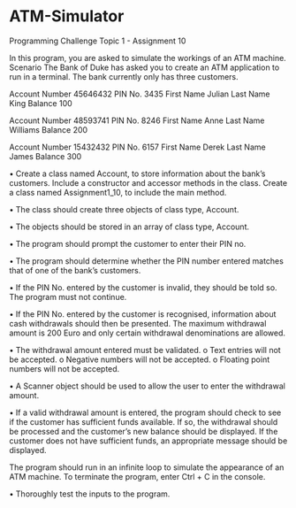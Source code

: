 # ATM-Simulator
Programming Challenge Topic 1 - Assignment 10

In this program, you are asked to simulate the workings of an ATM machine.
Scenario
The Bank of Duke has asked you to create an ATM application to run in a terminal.
The bank currently only has three customers.

Account Number 45646432
PIN No. 3435
First Name Julian
Last Name King
Balance 100

Account Number 48593741
PIN No. 8246
First Name Anne
Last Name Williams
Balance 200

Account Number 15432432
PIN No. 6157
First Name Derek
Last Name James
Balance 300

• Create a class named Account, to store information about the bank’s customers. Include a constructor and accessor methods in the class.
Create a class named Assignment1_10, to include the main method.

• The class should create three objects of class type, Account.

• The objects should be stored in an array of class type, Account.

• The program should prompt the customer to enter their PIN no.

• The program should determine whether the PIN number entered matches that of one of the bank’s customers.

• If the PIN No. entered by the customer is invalid, they should be told so. The program must not continue.

• If the PIN No. entered by the customer is recognised, information about cash withdrawals should then be presented. The maximum withdrawal amount is 200 Euro and only certain withdrawal denominations are allowed.

• The withdrawal amount entered must be validated.
  o Text entries will not be accepted.
  o Negative numbers will not be accepted.
  o Floating point numbers will not be accepted.

• A Scanner object should be used to allow the user to enter the withdrawal amount.

• If a valid withdrawal amount is entered, the program should check to see if the customer has sufficient funds available. If so, the withdrawal should be processed and the customer’s new balance should be displayed. If the customer does not have sufficient funds, an appropriate message should be displayed.

The program should run in an infinite loop to simulate the appearance of an ATM machine. To terminate the program, enter Ctrl + C in the console.

• Thoroughly test the inputs to the program.
